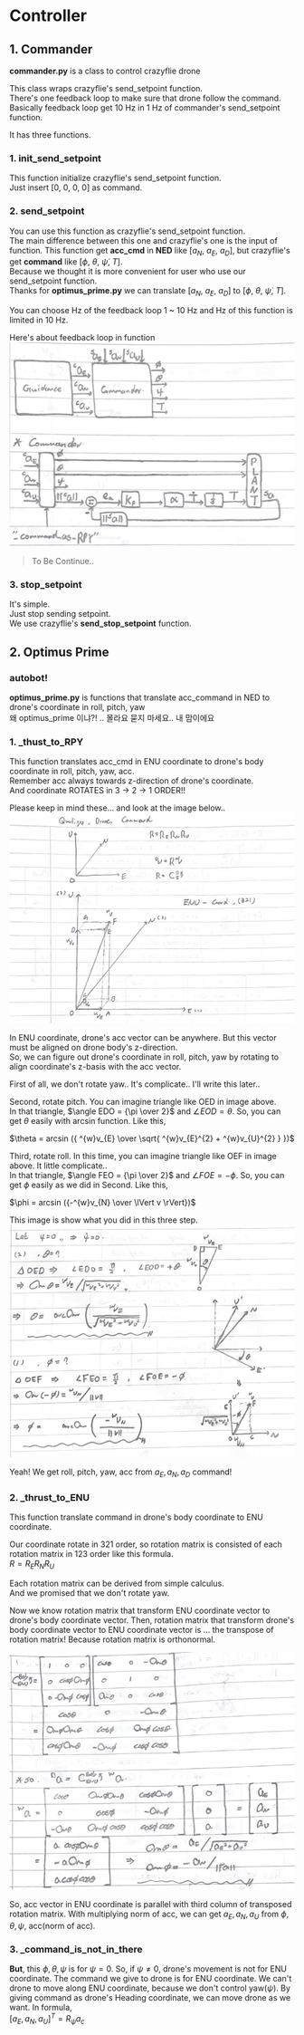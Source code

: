 # Controller

## 1. Commander

__commander.py__ is a class to control crazyflie drone<br>

This class wraps crazyflie's send_setpoint function.<br>
There's one feedback loop to make sure that drone follow the command.<br>
Basically feedback loop get 10 Hz in 1 Hz of commander's send_setpoint function.<br>

It has three functions.

### 1. init_send_setpoint
This function initialize crazyflie's send_setpoint function.<br>
Just insert $[0,\ 0,\ 0,\ 0]$ as command.

### 2. send_setpoint
You can use this function as crazyflie's send_setpoint function.<br>
The main difference between this one and crazyflie's one is the input of function.
This function get __acc_cmd__ in __NED__ like $[a_{N},\ a_{E},\ a_{D}]$, 
but crazyflie's get __command__ like $[\phi,\ \theta,\ \dot{\psi},\ T]$.<br>
Because we thought it is more convenient for user who use our send_setpoint function.<br>
Thanks for __optimus_prime.py__ we can translate $[a_{N},\ a_{E},\ a_{D}]$ to $[\phi,\ \theta,\ \dot{\psi},\ T]$.

You can choose Hz of the feedback loop 1 ~ 10 Hz and Hz of this function is limited in 10 Hz.<br>

Here's about feedback loop in function
![command01](.././image/command01.png)
> To Be Continue..

### 3. stop_setpoint
It's simple.<br>
Just stop sending setpoint.<br>
We use crazyflie's __send_stop_setpoint__ function.<br>



## 2. Optimus Prime

### autobot!

__optimus_prime.py__ is functions that translate acc_command in NED to drone's coordinate in roll, pitch, yaw<br>
왜 optimus_prime 이냐?! .. 몰라요 묻지 마세요.. 내 맘이에요

### 1. _thust_to_RPY
This function translates acc_cmd in ENU coordinate to drone's body coordinate in roll, pitch, yaw, acc.<br>
Remember acc always towards z-direction of drone's coordinate.<br>
And coordinate ROTATES in 3 -> 2 -> 1 ORDER!!<br>

Please keep in mind these... and look at the image below..<br>
![optimus01](.././image/optimus01.png)

In ENU coordinate, drone's acc vector can be anywhere. But this vector must be aligned on drone body's z-direction.<br>
So, we can figure out drone's coordinate in roll, pitch, yaw by rotating to align coordinate's z-basis with the acc vector.<br>

First of all, we don't rotate yaw.. It's complicate.. I'll write this later..<br>

Second, rotate pitch. You can imagine triangle like OED in image above.<br>
In that triangle, $\angle EDO = {\pi \over 2}$ and $\angle EOD = \theta$. So, you can get $\theta$ easily with arcsin function. Like this,

$\theta = arcsin ({ ^{w}v_{E} \over \sqrt{ ^{w}v_{E}^{2} + ^{w}v_{U}^{2} } })$<br>

Third, rotate roll. In this time, you can imagine triangle like OEF in image above. It little complicate.. <br>
In that triangle, $\angle FEO = {\pi \over 2}$ and $\angle FOE = - \phi$. So, you can get $\phi$ easily as we did in Second. Like this,

$\phi = arcsin ({-^{w}v_{N} \over \lVert v \rVert})$<br>

This image is show what you did in this three step.
![optimus02](.././image/optimus02.png)

Yeah! We get roll, pitch, yaw, acc from $a_{E}, a_{N}, a_{D}$ command!

### 2. _thrust_to_ENU
This function translate command in drone's body coordinate to ENU coordinate.<br>

Our coordinate rotate in 321 order, so rotation matrix is consisted of each rotation matrix in 123 order like this formula.<br>
$R = R_{E}R_{N}R_{U}$<br>

Each rotation matrix can be derived from simple calculus.<br>
And we promised that we don't rotate yaw.<br>

Now we know rotation matrix that transform ENU coordinate vector to drone's body coordinate vector. Then, rotation matrix that transform drone's body coordinate vector to ENU coordinate vector is ... the transpose of rotation matrix! Because rotation matrix is orthonormal.<br>

![optimus03](.././image/optimus03.png)

So, acc vector in ENU coordinate is parallel with third column of transposed rotation matrix. With multiplying norm of acc, we can get $a_{E}, a_{N}, a_{U}$ from $\phi, \theta, \psi$, acc(norm of acc).<br>

### 3. _command_is_not_in_there
__But__, this $\phi, \theta, \psi$ is for $\psi = 0$. So, if $\psi \ne 0$, drone's movement is not for ENU coordinate. The command we give to drone is for ENU coordinate. We can't drone to move along ENU coordinate, because we don't control yaw($\psi$). By giving command as drone's Heading coordinate, we can move drone as we want. In formula,<br>
$[a_E, a_N, a_U]^T = R_{\psi} a_{c}$